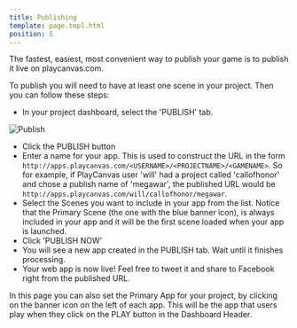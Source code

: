 ```yaml
---
title: Publishing
template: page.tmpl.html
position: 5
---
```


The fastest, easiest, most convenient way to publish your game is to publish it live on playcanvas.com.

To publish you will need to have at least one scene in your project. Then you can follow these steps:

* In your project dashboard, select the 'PUBLISH' tab.

![Publish][1]

* Click the PUBLISH button
* Enter a name for your app. This is used to construct the URL in the form `http://apps.playcanvas.com/<USERNAME>/<PROJECTNAME>/<GAMENAME>`. So for example, if PlayCanvas user 'will' had a project called 'callofhonor' and chose a publish name of 'megawar', the published URL would be `http://apps.playcanvas.com/will/callofhonor/megawar`.
* Select the Scenes you want to include in your app from the list. Notice that the Primary Scene (the one with the blue banner icon), is always included in your app and it will be the first scene loaded when your app is launched.
* Click 'PUBLISH NOW'
* You will see a new app created in the PUBLISH tab. Wait until it finishes processing.
* Your web app is now live! Feel free to tweet it and share to Facebook right from the published URL.

In this page you can also set the Primary App for your project, by clicking on the banner icon on the left of each app. This will be the app that users play when they click on the PLAY button in the Dashboard Header.

[1]: /images/platform/dashboard_publish.png
